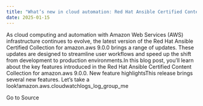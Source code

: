 ```yaml
---
title: "What’s new in cloud automation: Red Hat Ansible Certified Content Collection for amazon.aws 9.0.0"
date: 2025-01-15
---
```


As cloud computing and automation with Amazon Web Services (AWS) infrastructure continues to evolve, the latest version of the Red Hat Ansible Certified Collection for amazon.aws 9.0.0 brings a range of updates. These updates are designed to streamline user workflows and speed up the shift from development to production environments.In this blog post, you’ll learn about the key features introduced in the Red Hat Ansible Certified Content Collection for amazon.aws 9.0.0. New feature highlightsThis release brings several new features. Let’s take a look!amazon.aws.cloudwatchlogs\_log\_group\_me

Go to Source
